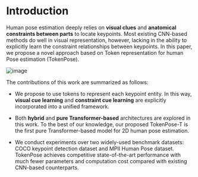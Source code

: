 # Introduction
Human pose estimation deeply relies on **visual clues** and **anatomical constraints between parts** to locate keypoints. Most existing CNN-based methods do well in visual representation, however, lacking in the ability to explicitly learn the constraint relationships between keypoints. In this paper, we propose a novel approach based on Token representation for human Pose estimation (TokenPose). 


![image](https://user-images.githubusercontent.com/35657511/115194348-ed2adf00-a11f-11eb-96c5-3fd442bffbde.png)

The contributions of this work are summarized as follows:
- We propose to use tokens to represent each keypoint entity. In this way, **visual cue learning** and **constraint cue learning** are explicitly incorporated into a unified framework.

- Both **hybrid** and **pure Transformer-based** architectures are explored in this work. To the best of our knowledge, our proposed TokenPose-T is the first pure Transformer-based model for 2D human pose estimation.

- We conduct experiments over two widely-used benchmark datasets: COCO keypoint detection dataset and MPII Human Pose dataset. TokenPose achieves competitive state-of-the-art performance with much fewer parameters and computation cost compared with existing CNN-based counterparts.

